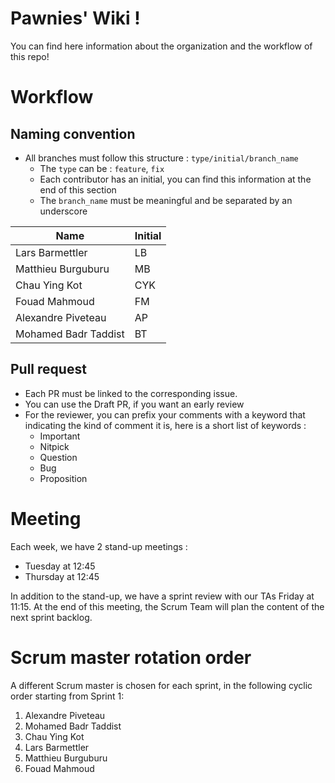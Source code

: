 # Pawnies' Wiki !

You can find here information about the organization and the workflow of this repo!

# Workflow

## Naming convention
- All branches must follow this structure : `type/initial/branch_name`
   - The `type` can be : `feature`, `fix`
   - Each contributor has an initial, you can find this information at the end of this section
   - The `branch_name` must be meaningful and be separated by an underscore

| Name                 | Initial |
|----------------------|---------|
| Lars Barmettler      | LB |
| Matthieu Burguburu   | MB |
| Chau Ying Kot        | CYK |
| Fouad Mahmoud        | FM |
| Alexandre Piveteau   | AP |
| Mohamed Badr Taddist | BT |

## Pull request

- Each PR must be linked to the corresponding issue. 
- You can use the Draft PR, if you want an early review
- For the reviewer, you can prefix your comments with a keyword that indicating the kind of comment it is, here is a short list of keywords : 
   - Important
   - Nitpick
   - Question
   - Bug
   - Proposition

# Meeting

Each week, we have 2 stand-up meetings :
- Tuesday at 12:45
- Thursday at 12:45

In addition to the stand-up, we have a sprint review with our TAs Friday at 11:15. At the end of this meeting, the Scrum Team will plan the content of the next sprint backlog.

# Scrum master rotation order

A different Scrum master is chosen for each sprint, in the following cyclic order starting from Sprint 1:
1. Alexandre Piveteau
2. Mohamed Badr Taddist
3. Chau Ying Kot
4. Lars Barmettler
5. Matthieu Burguburu
6. Fouad Mahmoud
